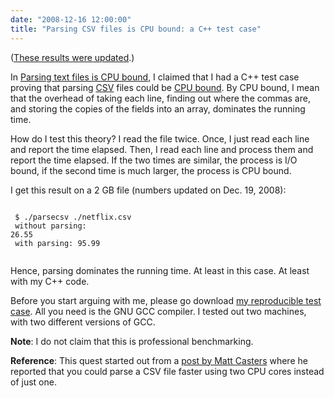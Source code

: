 ```yaml
---
date: "2008-12-16 12:00:00"
title: "Parsing CSV files is CPU bound: a C++ test case"
---
```




([These results were updated](/lemire/blog/2008/12/19/parsing-csv-files-is-cpu-bound-a-c-test-case-update-2/).)

In [Parsing text files is CPU bound](/lemire/blog/2008/12/08/parsing-text-files-is-cpu-bound/), I claimed that I had a C++ test case proving that parsing [CSV](https://en.wikipedia.org/wiki/Comma-separated_values) files could be [CPU bound](https://en.wikipedia.org/wiki/CPU_bound). By CPU bound, I mean that the overhead of taking each line, finding out where the commas are, and storing the copies of the fields into an array, dominates the running time.

How do I test this theory? I read the file twice. Once, I just read each line and report the time elapsed. Then, I read each line and process them and report the time elapsed. If the two times are similar, the process is I/O bound, if the second time is much larger, the process is CPU bound.

I get this result on a 2 GB file (numbers updated on Dec. 19, 2008):

<code><br/>
$ ./parsecsv ./netflix.csv<br/>
without parsing: 26.55<br/>
with parsing: 95.99<br/>
</code>

Hence, parsing dominates the running time. At least in this case. At least with my C++ code.

Before you start arguing with me, please go download [my reproducible test case](https://lemire.me/parsecsv/parsecsv.zip). All you need is the GNU GCC compiler. I tested out two machines, with two different versions of GCC.

__Note__: I do not claim that this is professional benchmarking.

__Reference__: This quest started out from a [post by Matt Casters](http://www.ibridge.be/?p=150) where he reported that you could parse a CSV file faster using two CPU cores instead of just one.

